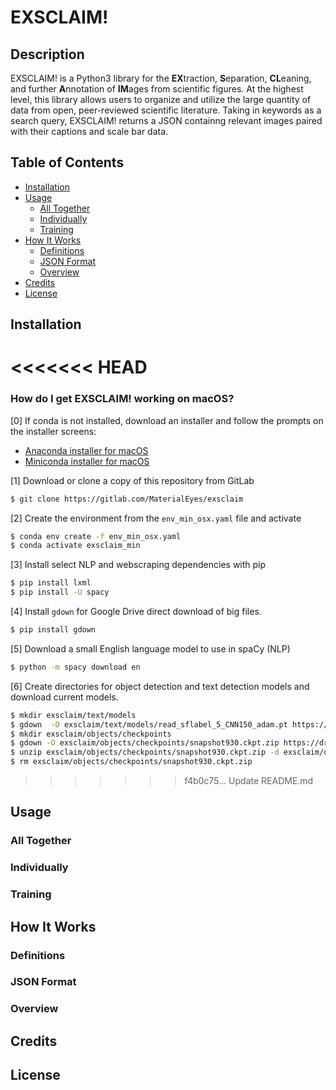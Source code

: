 # EXSCLAIM!



## Description

EXSCLAIM! is a Python3 library for the **EX**traction, **S**eparation, **CL**eaning, and further **A**nnotation of **IM**ages from scientific figures. At the highest level, this library allows users to organize and utilize the large quantity of data from open, peer-reviewed scientific literature. Taking in keywords as a search query, EXSCLAIM! returns a JSON containng relevant images paired with their captions and scale bar data. 

## Table of Contents

- [Installation](#installation)
- [Usage](#usage)
    * [All Together](#alltogether)
    * [Individually](#individually)
    * [Training](#training)
- [How It Works](#howitworks)
    * [Definitions](#definitions)
    * [JSON Format](#jsonformat)
    * [Overview](#overview)
- [Credits](#credits)
- [License](#license)

## Installation <a name="installation"></a>

<<<<<<< HEAD
=======
### How do I get EXSCLAIM! working on macOS?
[0] If conda is not installed, download an installer and follow the prompts on the installer screens:
* [Anaconda installer for macOS](https://www.anaconda.com/distribution/)
* [Miniconda installer for macOS](https://docs.conda.io/en/latest/miniconda.html)

[1] Download or clone a copy of this repository from GitLab
```sh
$ git clone https://gitlab.com/MaterialEyes/exsclaim
```
[2] Create the environment from the `env_min_osx.yaml` file and activate
```sh
$ conda env create -f env_min_osx.yaml
$ conda activate exsclaim_min
```
[3] Install select NLP and webscraping dependencies with pip
```sh
$ pip install lxml
$ pip install -U spacy
```
[4] Install `gdown` for Google Drive direct download of big files.
```sh
$ pip install gdown
```
[5] Download a small English language model to use in spaCy (NLP)
```sh
$ python -m spacy download en
```
[6] Create directories for object detection and text detection models and download current models.
```sh
$ mkdir exsclaim/text/models
$ gdown  -O exsclaim/text/models/read_sflabel_5_CNN150_adam.pt https://drive.google.com/uc?id=1pkBWn0Ss0c9TeAgsOBFqFFJZ-5ntxzpb
$ mkdir exsclaim/objects/checkpoints
$ gdown -O exsclaim/objects/checkpoints/snapshot930.ckpt.zip https://drive.google.com/uc?id=1xWxqQGDH_szfCe8eWDBwTcjzCmq7Bnf1
$ unzip exsclaim/objects/checkpoints/snapshot930.ckpt.zip -d exsclaim/objects/checkpoints
$ rm exsclaim/objects/checkpoints/snapshot930.ckpt.zip
```
>>>>>>> f4b0c75... Update README.md

## Usage <a name="usage"></a> 

### All Together <a name="alltogether"></a>


### Individually <a name="individually"></a>


### Training <a name="training"></a>


## How It Works <a name="howitworks"></a>


### Definitions <a name="definitions"></a>


### JSON Format <a name="jsonformat"></a>


### Overview <a name="overview"></a>


## Credits <a name="credits"></a>


## License <a name="license"></a>
